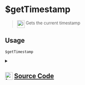 # $getTimestamp
> <img align="top" src="https://upload.wikimedia.org/wikipedia/commons/thumb/e/e4/Infobox_info_icon.svg/160px-Infobox_info_icon.svg.png?20150409153300" alt="image" width="25" height="auto"> Gets the current timestamp
## Usage
```
$getTimestamp
```
<details>
<summary>
    
## <img align="top" src="https://cdn4.iconfinder.com/data/icons/iconsimple-logotypes/512/github-512.png" alt="image" width="25" height="auto">  [Source Code](https://github.com/tryforge/ForgeScript-V2/blob/main/src/native/getTimestamp.ts)
    
</summary>
    
```ts
import { NativeFunction, Return } from "../structures"

export default new NativeFunction({
    name: "$getTimestamp",
    version: "1.0.0",
    description: "Gets the current timestamp",
    unwrap: false,
    execute(ctx) {
        return Return.success(Date.now())
    },
})

```
    
</details>